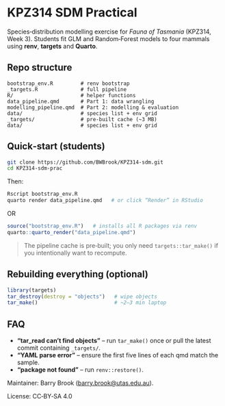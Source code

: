 # KPZ314 SDM Practical

Species‑distribution modelling exercise for *Fauna of Tasmania* (KPZ314, Week 3).
Students fit GLM and Random‑Forest models to four mammals using **renv**, **targets**
and **Quarto**.

## Repo structure

```
bootstrap_env.R         # renv bootstrap
_targets.R              # full pipeline
R/                      # helper functions
data_pipeline.qmd       # Part 1: data wrangling
modelling_pipeline.qmd  # Part 2: modelling & evaluation
data/                   # species list + env grid
_targets/               # pre‑built cache (~3 MB)
data/                   # species list + env grid
```

## Quick‑start (students)

```bash
git clone https://github.com/BWBrook/KPZ314-sdm.git
cd KPZ314-sdm-prac
```
Then:

```bash
Rscript bootstrap_env.R 
quarto render data_pipeline.qmd   # or click “Render” in RStudio
```
OR 

```r
source("bootstrap_env.R")   # installs all R packages via renv
quarto::quarto_render("data_pipeline.qmd")
```

> The pipeline cache is pre‑built; you only need `targets::tar_make()` if you
> intentionally want to recompute.

## Rebuilding everything (optional)

```r
library(targets)
tar_destroy(destroy = "objects")   # wipe objects
tar_make()                         # ~2–3 min laptop
```

## FAQ

* **“tar_read can’t find objects”** – run `tar_make()` once or pull the latest commit containing `_targets/`.
* **“YAML parse error”** – ensure the first five lines of each qmd match the sample.
* **“package not found”** – run `renv::restore()`.

Maintainer: Barry Brook (<barry.brook@utas.edu.au>).

License: CC‑BY‑SA 4.0
